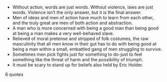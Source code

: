 - Without action, words are just words. Without violence, laws are just words. Violence isn’t the only answer, but it is the final answer.
 - Men of ideas and men of action have much to learn from each other, and the truly great are men of both action and abstraction.
 - A man who is more concerned with being a good man than being good at being a man makes a very well-behaved slave.
 - Relieved of moral pretense and stripped of folk costumes, the raw masculinity that all men know in their gut has to do with being good at being a man within a small, embattled gang of men struggling to survive.
 - Sometimes men pick fights just for something to do-just to feel something like the threat of harm and the possibility of triumph.
 - It must be scary to stand up for beliefs also held by Eric Holder.

6 quotes
